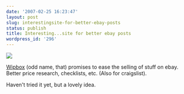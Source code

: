 ```yaml
---
date: '2007-02-25 16:23:47'
layout: post
slug: interestingsite-for-better-ebay-posts
status: publish
title: Interesting...site for better ebay posts
wordpress_id: '296'
---
```



[
![](http://www.wipbox.com/media/200s/cats.jpg)
]()

[Wipbox](http://www.wipbox.com/) (odd name, that) promises to ease the selling of stuff on ebay. Better price research, checklists, etc. (Also for craigslist).

Haven't tried it yet, but a lovely idea.

